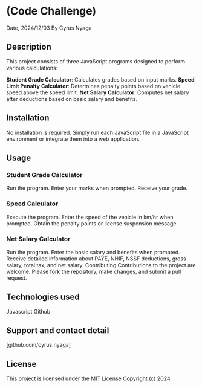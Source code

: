 # (Code Challenge)
Date, 2024/12/03
By Cyrus Nyaga

## Description
This project consists of three JavaScript programs designed to perform various calculations:

**Student Grade Calculator**: Calculates grades based on input marks.
**Speed Limit Penalty Calculator**: Determines penalty points based on vehicle speed above the speed limit.
**Net Salary Calculator**: Computes net salary after deductions based on basic salary and benefits.

## Installation
No installation is required. Simply run each JavaScript file in a JavaScript environment or integrate them into a web application.

## Usage
### Student Grade Calculator
Run the program.
Enter your marks when prompted.
Receive your grade.
### Speed Calculator
Execute the program.
Enter the speed of the vehicle in km/hr when prompted.
Obtain the penalty points or license suspension message.
### Net Salary Calculator
Run the program.
Enter the basic salary and benefits when prompted.
Receive detailed information about PAYE, NHIF, NSSF deductions, gross salary, total tax, and net salary.
Contributing
Contributions to the project are welcome. Please fork the repository, make changes, and submit a pull request.

## Technologies used
Javascript Github

## Support and contact detail
[github.com/cyrus.nyaga]

## License
This project is licensed under the MIT License Copyright (c) 2024.